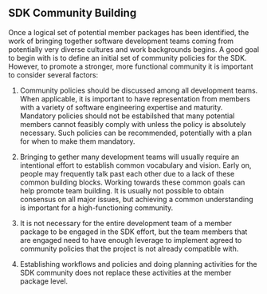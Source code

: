 ## SDK Community Building

Once a logical set of potential member packages has been identified, the work of bringing together software development teams coming from potentially very diverse cultures and work backgrounds begins. A good goal to begin with is to define an initial set of community policies for the SDK. However, to promote a stronger, more functional community it is important to consider several factors:

1. Community policies should be discussed among all development teams. When applicable, it is important to have representation from members with a variety of software engineering expertise and maturity. Mandatory policies should not be estabilshed that many potential members cannot feasibly comply with unless the policy is absolutely necessary. Such policies can be recommended, potentially with a plan for when to make them mandatory.

1. Bringing to gether many development teams will usually require an intentional effort to establish common vocabulary and vision. Early on, people may frequently talk past each other due to a lack of these common building blocks. Working towards these common goals can help promote team building. It is usually not possible to obtain consensus on all major issues, but achieving a common understanding is important for a high-functioning community.

1. It is not necessary for the entire development team of a member package to be engaged in the SDK effort, but the team members that are engaged need to have enough leverage to implement agreed to community policies that the project is not already compatible with.

1. Establishing workflows and policies and doing planning activities for the SDK community does not replace these activities at the member package level.

